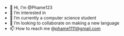 - 👋 Hi, I’m @Phame123
- 👀 I’m interested in 
- 🌱 I’m currently a computer science student 
- 💞️ I’m looking to collaborate on making a new language 
- 📫 How to reach me @phame1111@gmail.com

<!---
    Phame123/Phame123 is a ✨ special ✨ repository because its `README.md` (this file) appears on your GitHub profile.
You can click the Preview link to take a look at your changes.
--->
